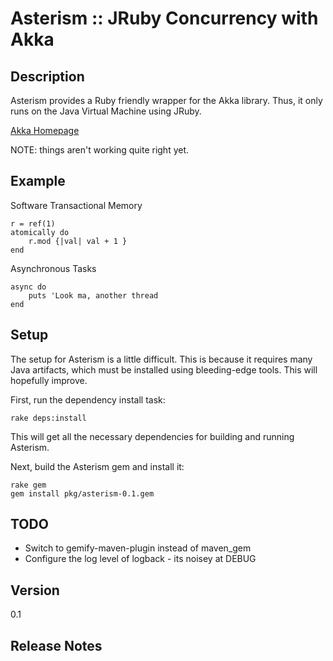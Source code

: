 Asterism :: JRuby Concurrency with Akka
=======================================

Description
-----------
Asterism provides a Ruby friendly wrapper for the Akka library.  Thus, it only runs on the
Java Virtual Machine using JRuby.

[Akka Homepage](http://akka.io/)

NOTE: things aren't working quite right yet.

Example
-------
Software Transactional Memory

    r = ref(1)
    atomically do
        r.mod {|val| val + 1 }
    end

Asynchronous Tasks

    async do
        puts 'Look ma, another thread
    end

Setup
-----
The setup for Asterism is a little difficult. This is because it requires many Java artifacts, which
must be installed using bleeding-edge tools.  This will hopefully improve.

First, run the dependency install task:

    rake deps:install

This will get all the necessary dependencies for building and running Asterism.

Next, build the Asterism gem and install it:

    rake gem
    gem install pkg/asterism-0.1.gem

TODO
-----
+ Switch to gemify-maven-plugin instead of maven_gem
+ Configure the log level of logback - its noisey at DEBUG

Version
-------
0.1

Release Notes
-------------
